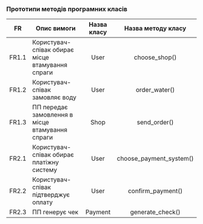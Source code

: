 ### Прототипи методів програмних класів

| FR | Опис вимоги | Назва класу | Назва методу класу |
|-|-|:-:|:-:|
|FR1.1|Користувач-співак обирає місце втамування спраги| User | choose_shop() |
|FR1.2|Користувач-співак замовляє воду| User | order_water() |
|FR1.3|ПП передає замовлення в місце втамування спраги| Shop | send_order() |
|FR2.1|Користувач-співак обирає платіжну систему| User | choose_payment_system() |
|FR2.2|Користувач-співак підтверджує оплату| User | confirm_payment() |
|FR2.3|ПП генерує чек| Payment | generate_check() |
